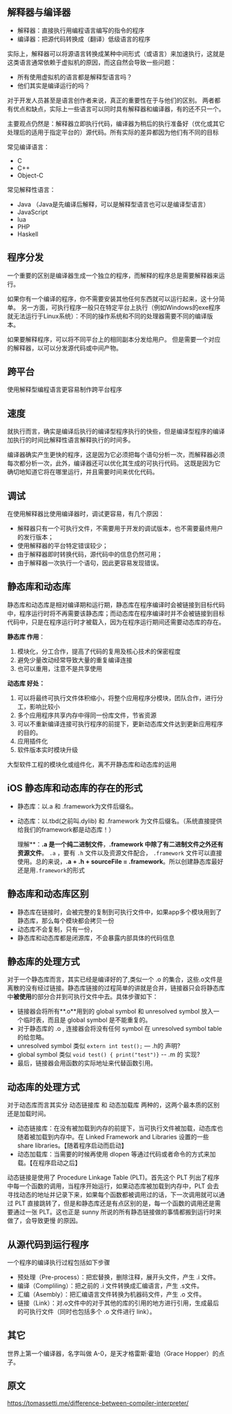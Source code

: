 

## 解释器与编译器

- 解释器：直接执行用编程语言编写的指令的程序
- 编译器：把源代码转换成（翻译）低级语言的程序

实际上，解释器可以将源语言转换成某种中间形式（或语言）来加速执行，这就是这类语言通常依赖于虚拟机的原因，而这自然会导致一些问题：

- 所有使用虚拟机的语言都是解释型语言吗？
- 他们其实是编译运行的吗？

对于开发人员甚至是语言创作者来说，真正的重要性在于与他们的区别。 两者都有优点和缺点，实际上一些语言可以同时具有解释器和编译器，有的还不只一个。

主要观点仍然是：解释器立即执行代码，编译器为稍后的执行准备好（优化或其它处理后的适用于指定平台的）源代码。所有实际的差异都因为他们有不同的目标

常见编译语言：

* C
* C++
* Object-C

常见解释性语言：

* Java （Java是先编译后解释，可以是解释型语言也可以是编译型语言）
* JavaScript
* lua
* PHP
* Haskell

## 程序分发

一个重要的区别是编译器生成一个独立的程序，而解释的程序总是需要解释器来运行。

如果你有一个编译的程序，你不需要安装其他任何东西就可以运行起来，这十分简单。 另一方面，可执行程序一般只在特定平台上执行（例如Windows的exe程序就无法运行于Linux系统）：不同的操作系统和不同的处理器需要不同的编译版本。

如果要解释程序，可以将不同平台上的相同副本分发给用户。 但是需要一个对应的解释器，以可以分发源代码或中间产物。

## 跨平台

使用解释型编程语言更容易制作跨平台程序

## 速度

就执行而言，确实是编译后执行的编译型程序执行的快些，但是编译型程序的编译加执行的时间比解释性语言解释执行的时间多。

编译器确实产生更快的程序，这是因为它必须把每个语句分析一次，而解释器必须每次都分析一次，此外，编译器还可以优化其生成的可执行代码。 这既是因为它确切地知道它将在哪里运行，并且需要时间来优化代码。

## 调试

在使用解释器比使用编译器时，调试更容易，有几个原因：

- 解释器只有一个可执行文件，不需要用于开发的调试版本，也不需要最终用户的发行版本；
- 使用解释器的平台特定错误较少；
- 由于解释器即时转换代码，源代码中的信息仍然可用；
- 由于解释器一次执行一个语句，因此更容易发现错误。

## 静态库和动态库

静态库和动态库是相对编译期和运行期，静态库在程序编译时会被链接到目标代码中，程序运行时将不再需要该静态库；而动态库在程序编译时并不会被链接到目标代码中，只是在程序运行时才被载入，因为在程序运行期间还需要动态库的存在。

**静态库 作用**：

1. 模块化，分工合作，提高了代码的复用及核心技术的保密程度
2. 避免少量改动经常导致大量的重复编译连接
3. 也可以重用，注意不是共享使用

**动态库 好处：**

1. 可以将最终可执行文件体积缩小，将整个应用程序分模块，团队合作，进行分工，影响比较小
2. 多个应用程序共享内存中得同一份库文件，节省资源
3. 可以不重新编译连接可执行程序的前提下，更新动态库文件达到更新应用程序的目的。
4. 应用插件化
5. 软件版本实时模块升级

大型软件工程的模块化或组件化，离不开静态库和动态库的运用

## iOS 静态库和动态库的存在的形式

- 静态库：以.a 和 .framework为文件后缀名。

- 动态库：以.tbd(之前叫.dylib) 和 .framework 为文件后缀名。（系统直接提供给我们的framework都是动态库！）

  理解**：**.a 是一个纯二进制文件**，**.framework 中除了有二进制文件之外还有资源文件**。 `.a` ，要有 `.h` 文件以及资源文件配合， `.framework` 文件可以直接使用。总的来说，**.a + .h + sourceFile = .framework**。所以创建静态库最好还是用`.framework`的形式

## 静态库和动态库区别

* 静态库在链接时，会被完整的复制到可执行文件中，如果app多个模块用到了静态库，那么每个模块都会拷贝一份
* 动态库不会复制，只有一份，
* 静态库和动态库都是闭源库，不会暴露内部具体的代码信息

## 静态库的处理方式

对于一个静态库而言，其实已经是编译好的了,类似一个 .o 的集合，这些.o文件是离散的没有经过链接。静态库链接的过程简单的讲就是合并，链接器只会将静态库中**被使用**的部分合并到可执行文件中去。具体步骤如下：

- 链接器会将所有**.o**用到的 global symbol 和 unresolved symbol 放入一个临时表，而且是 global symbol 是不能重复的。
- 对于静态库的 .o , 连接器会将没有任何 symbol 在 unresolved symbol table 的给忽略。
- unresolved symbol 类似 `extern int test();` — .h的 声明?
- global symbol 类似 `void test() { print("test")}` --  .m 的 实现?
- 最后，链接器会用函数的实际地址来代替函数引用。

## 动态库的处理方式

对于动态库而言其实分 动态链接库 和 动态加载库 两种的，这两个最本质的区别还是加载时间。

- 动态链接库：在没有被加载到内存的前提下，当可执行文件被加载，动态库也随着被加载到内存中。在 Linked Framework and Libraries 设置的一些 share libraries。【随着程序启动而启动】
- 动态加载库：当需要的时候再使用 dlopen 等通过代码或者命令的方式来加载。【在程序启动之后】

动态链接是使用了 Procedure Linkage Table (PLT)。首先这个 PLT 列出了程序中每一个函数的调用，当程序开始运行，如果动态库被加载到内存中，PLT 会去寻找动态的地址并记录下来，如果每个函数都被调用过的话，下一次调用就可以通过 PLT 直接跳转了，但是和静态库还是有点区别的是，每一个函数的调用还是需要通过一张 PLT。这也正是 sunny 所说的所有静态链接做的事情都搬到运行时来做了，会导致更慢 的原因。

## 从源代码到运行程序

一个程序的编译执行过程包括如下步骤

- 预处理（Pre-process）：把宏替换，删除注释，展开头文件，产生 .i 文件。
- 编译（Compliling）：把之前的 .i 文件转换成汇编语言，产生 .s文件。
- 汇编（Asembly）：把汇编语言文件转换为机器码文件，产生 .o 文件。
- 链接（Link）：对.o文件中的对于其他的库的引用的地方进行引用，生成最后的可执行文件（同时也包括多个 .o 文件进行 link）。

## 其它

世界上第一个编译器，名字叫做 A-0，是天才格雷斯·霍珀（Grace Hopper）的点子。

## 原文

https://tomassetti.me/difference-between-compiler-interpreter/